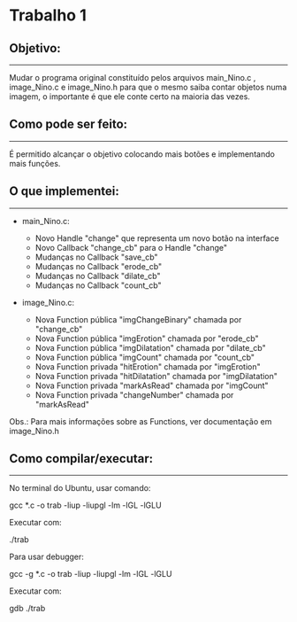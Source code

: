 # Trabalho 1

## Objetivo:
--------------------------------
Mudar o programa original constituído pelos arquivos main_Nino.c , image_Nino.c e image_Nino.h para que o mesmo saiba contar objetos numa imagem, o importante é que ele conte certo na maioria das vezes.

## Como pode ser feito:
--------------------------------
É permitido alcançar o objetivo colocando mais botões e implementando mais funções.

## O que implementei:
--------------------------------
- main_Nino.c:
	- Novo Handle "change" que representa um novo botão na interface
	- Novo Callback "change_cb" para o Handle "change"
	- Mudanças no Callback "save_cb"
	- Mudanças no Callback "erode_cb"
	- Mudanças no Callback "dilate_cb"
	- Mudanças no Callback "count_cb"

- image_Nino.c:
	- Nova Function pública "imgChangeBinary" chamada por "change_cb"
	- Nova Function pública "imgErotion" chamada por "erode_cb"
	- Nova Function pública "imgDilatation" chamada por "dilate_cb"
	- Nova Function pública "imgCount" chamada por "count_cb"
	- Nova Function privada "hitErotion" chamada por "imgErotion"
	- Nova Function privada "hitDilatation" chamada por "imgDilatation"
	- Nova Function privada "markAsRead" chamada por "imgCount"
	- Nova Function privada "changeNumber" chamada por "markAsRead"

Obs.: Para mais informações sobre as Functions, ver documentação em image_Nino.h

## Como compilar/executar:
-------------------------------
No terminal do Ubuntu, usar comando:

gcc *.c -o trab -liup -liupgl -lm -lGL -lGLU

Executar com:

./trab

Para usar debugger:

gcc -g *.c -o trab -liup -liupgl -lm -lGL -lGLU

Executar com:

gdb ./trab
